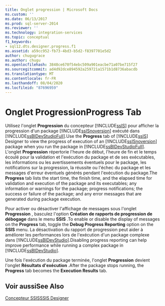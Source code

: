 ```yaml
---
title: Onglet progression | Microsoft Docs
ms.custom: ''
ms.date: 06/13/2017
ms.prod: sql-server-2014
ms.reviewer: ''
ms.technology: integration-services
ms.topic: conceptual
f1_keywords:
- sql12.dts.designer.progress.f1
ms.assetid: a59cc952-fb73-4bd3-b5d2-f8397701e5d2
author: chugugrace
ms.author: chugu
ms.openlocfilehash: 3848ce670f54ebc509a901eacbe71a07be715f27
ms.sourcegitcommit: ad4d92dce894592a259721a1571b1d8736abacdb
ms.translationtype: MT
ms.contentlocale: fr-FR
ms.lasthandoff: 08/04/2020
ms.locfileid: "87696959"
---
```

# <a name="progress-tab"></a><span data-ttu-id="53575-102">Onglet Progression</span><span class="sxs-lookup"><span data-stu-id="53575-102">Progress Tab</span></span>
  <span data-ttu-id="53575-103">Utilisez l'onglet **Progression** du concepteur [!INCLUDE[ssIS](../includes/ssis-md.md)] pour afficher la progression d'un package [!INCLUDE[ssISnoversion](../includes/ssisnoversion-md.md)] exécuté dans [!INCLUDE[ssBIDevStudioFull](../includes/ssbidevstudiofull-md.md)].</span><span class="sxs-lookup"><span data-stu-id="53575-103">Use the **Progress** tab of [!INCLUDE[ssIS](../includes/ssis-md.md)] Designer to view the progress of execution of an [!INCLUDE[ssISnoversion](../includes/ssisnoversion-md.md)] package when you run the package in [!INCLUDE[ssBIDevStudioFull](../includes/ssbidevstudiofull-md.md)].</span></span> <span data-ttu-id="53575-104">L'onglet **Progression** répertorie l'heure de début, l'heure de fin et le temps écoulé pour la validation et l'exécution du package et de ses exécutables, les informations ou les avertissements éventuels pour le package, les notifications sur la progression, la réussite ou l'échec du package et les messages d'erreur éventuels générés pendant l'exécution du package.</span><span class="sxs-lookup"><span data-stu-id="53575-104">The **Progress** tab lists the start time, the finish time, and the elapsed time for validation and execution of the package and its executables; any information or warnings for the package; progress notifications; the success or failure of the package; and any error messages that are generated during package execution.</span></span>  
  
 <span data-ttu-id="53575-105">Pour activer ou désactiver l'affichage de messages sous l'onglet **Progression** , basculez l'option **Création de rapports de progression de débogage** dans le menu **SSIS** .</span><span class="sxs-lookup"><span data-stu-id="53575-105">To enable or disable the display of messages on the **Progress** tab, toggle the **Debug Progress Reporting** option on the **SSIS** menu.</span></span> <span data-ttu-id="53575-106">La désactivation du rapport de progression peut aider à améliorer les performances lors de l'exécution d'un package complexe dans [!INCLUDE[ssBIDevStudio](../includes/ssbidevstudio-md.md)].</span><span class="sxs-lookup"><span data-stu-id="53575-106">Disabling progress reporting can help improve performance while running a complex package in [!INCLUDE[ssBIDevStudio](../includes/ssbidevstudio-md.md)].</span></span>  
  
 <span data-ttu-id="53575-107">Une fois l'exécution du package terminée, l'onglet **Progression** devient l'onglet **Résultats d'exécution** .</span><span class="sxs-lookup"><span data-stu-id="53575-107">After the package stops running, the **Progress** tab becomes the **Execution Results** tab.</span></span>  
  
## <a name="see-also"></a><span data-ttu-id="53575-108">Voir aussi</span><span class="sxs-lookup"><span data-stu-id="53575-108">See Also</span></span>  
 [<span data-ttu-id="53575-109">Concepteur SSIS</span><span class="sxs-lookup"><span data-stu-id="53575-109">SSIS Designer</span></span>](ssis-designer.md)  
  
  
